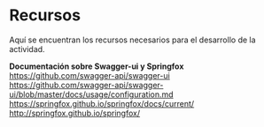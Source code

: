 # Recursos

Aquí se encuentran los recursos necesarios para el desarrollo de la actividad.

**Documentación sobre Swagger-ui y Springfox**  
https://github.com/swagger-api/swagger-ui  
https://github.com/swagger-api/swagger-ui/blob/master/docs/usage/configuration.md  
https://springfox.github.io/springfox/docs/current/  
http://springfox.github.io/springfox/

